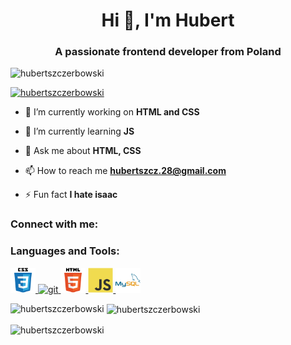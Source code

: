 <h1 align="center">Hi 👋, I'm Hubert</h1>
<h3 align="center">A passionate frontend developer from Poland</h3>

<p align="left"> <img src="https://komarev.com/ghpvc/?username=hubertszczerbowski&label=Profile%20views&color=0e75b6&style=flat" alt="hubertszczerbowski" /> </p>

<p align="left"> <a href="https://github.com/ryo-ma/github-profile-trophy"><img src="https://github-profile-trophy.vercel.app/?username=hubertszczerbowski" alt="hubertszczerbowski" /></a> </p>

- 🔭 I’m currently working on **HTML and CSS**

- 🌱 I’m currently learning **JS**

- 💬 Ask me about **HTML, CSS**

- 📫 How to reach me **hubertszcz.28@gmail.com**

- ⚡ Fun fact **I hate isaac**

<h3 align="left">Connect with me:</h3>
<p align="left">
</p>

<h3 align="left">Languages and Tools:</h3>
<p align="left"> <a href="https://www.w3schools.com/css/" target="_blank" rel="noreferrer"> <img src="https://raw.githubusercontent.com/devicons/devicon/master/icons/css3/css3-original-wordmark.svg" alt="css3" width="40" height="40"/> </a> <a href="https://git-scm.com/" target="_blank" rel="noreferrer"> <img src="https://www.vectorlogo.zone/logos/git-scm/git-scm-icon.svg" alt="git" width="40" height="40"/> </a> <a href="https://www.w3.org/html/" target="_blank" rel="noreferrer"> <img src="https://raw.githubusercontent.com/devicons/devicon/master/icons/html5/html5-original-wordmark.svg" alt="html5" width="40" height="40"/> </a> <a href="https://developer.mozilla.org/en-US/docs/Web/JavaScript" target="_blank" rel="noreferrer"> <img src="https://raw.githubusercontent.com/devicons/devicon/master/icons/javascript/javascript-original.svg" alt="javascript" width="40" height="40"/> </a> <a href="https://www.mysql.com/" target="_blank" rel="noreferrer"> <img src="https://raw.githubusercontent.com/devicons/devicon/master/icons/mysql/mysql-original-wordmark.svg" alt="mysql" width="40" height="40"/> </a> </p>

<p><img align="left" src="https://github-readme-stats.vercel.app/api/top-langs?username=hubertszczerbowski&show_icons=true&locale=en&layout=compact" alt="hubertszczerbowski" /></p>

<p>&nbsp;<img align="center" src="https://github-readme-stats.vercel.app/api?username=hubertszczerbowski&show_icons=true&locale=en" alt="hubertszczerbowski" /></p>

<p><img align="center" src="https://github-readme-streak-stats.herokuapp.com/?user=hubertszczerbowski&" alt="hubertszczerbowski" /></p>
